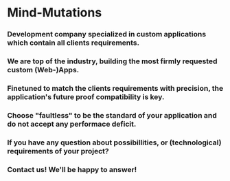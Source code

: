 # Mind-Mutations

### Development company specialized in custom applications which contain all clients requirements.

### We are top of the industry, building the most firmly requested custom (Web-)Apps.
### Finetuned to match the clients requirements with precision, the application's future proof compatibility is key.

### Choose "faultless" to be the standard of your application and do not accept any performace deficit.

### If you have any question about possibillities, or (technological) requirements of your project? 
### Contact us! We'll be happy to answer! 

